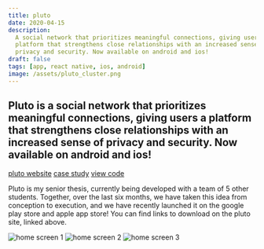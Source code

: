 ```yaml
---
title: pluto
date: 2020-04-15
description:
  A social network that prioritizes meaningful connections, giving users a
  platform that strengthens close relationships with an increased sense of
  privacy and security. Now available on android and ios!
draft: false
tags: [app, react native, ios, android]
image: /assets/pluto_cluster.png
---
```


## Pluto is a social network that prioritizes meaningful connections, giving users a platform that strengthens close relationships with an increased sense of privacy and security. Now available on android and ios!

[pluto website](https://plutosocial.io) [case study](/journal/pluto)
[view code](https://github.com/drexel-pluto/pluto)

Pluto is my senior thesis, currently being developed with a team of 5 other
students. Together, over the last six months, we have taken this idea from
conception to execution, and we have recently launched it on the google play
store and apple app store! You can find links to download on the pluto site,
linked above.

![home screen 1](/assets/pluto_home01.png)
![home screen 2](/assets/pluto_home02.png)
![home screen 3](/assets/pluto_home03.png)
